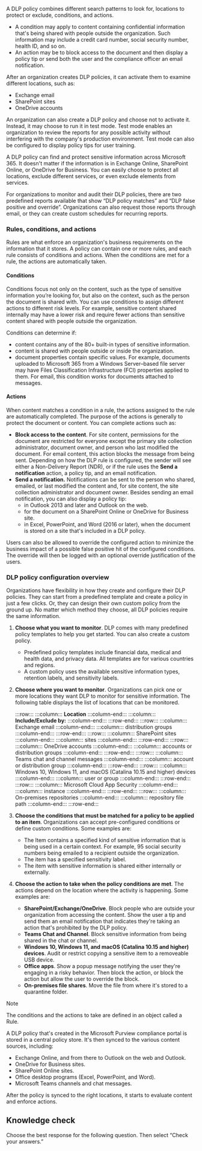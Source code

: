A DLP policy combines different search patterns to look for, locations to protect or exclude, conditions, and actions.

 -  A condition may apply to content containing confidential information that's being shared with people outside the organization. Such information may include a credit card number, social security number, health ID, and so on.
 -  An action may be to block access to the document and then display a policy tip or send both the user and the compliance officer an email notification.

After an organization creates DLP policies, it can activate them to examine different locations, such as:

 -  Exchange email
 -  SharePoint sites
 -  OneDrive accounts

An organization can also create a DLP policy and choose not to activate it. Instead, it may choose to run it in test mode. Test mode enables an organization to review the reports for any possible activity without interfering with the company's production environment. Test mode can also be configured to display policy tips for user training.

A DLP policy can find and protect sensitive information across Microsoft 365. It doesn't matter if the information is in Exchange Online, SharePoint Online, or OneDrive for Business. You can easily choose to protect all locations, exclude different services, or even exclude elements from services.

For organizations to monitor and audit their DLP policies, there are two predefined reports available that show “DLP policy matches” and “DLP false positive and override”. Organizations can also request those reports through email, or they can create custom schedules for recurring reports.

### Rules, conditions, and actions

Rules are what enforce an organization's business requirements on the information that it stores. A policy can contain one or more rules, and each rule consists of conditions and actions. When the conditions are met for a rule, the actions are automatically taken.

#### **Conditions**

Conditions focus not only on the content, such as the type of sensitive information you’re looking for, but also on the context, such as the person the document is shared with. You can use conditions to assign different actions to different risk levels. For example, sensitive content shared internally may have a lower risk and require fewer actions than sensitive content shared with people outside the organization.

Conditions can determine if:

 -  content contains any of the 80+ built-in types of sensitive information.
 -  content is shared with people outside or inside the organization.
 -  document properties contain specific values. For example, documents uploaded to Microsoft 365 from a Windows Server–based file server may have Files Classification Infrastructure (FCI) properties applied to them. For email, this condition works for documents attached to messages.

#### **Actions**

When content matches a condition in a rule, the actions assigned to the rule are automatically completed. The purpose of the actions is generally to protect the document or content. You can complete actions such as:

 -  **Block access to the content**. For site content, permissions for the document are restricted for everyone except the primary site collection administrator, document owner, and person who last modified the document. For email content, this action blocks the message from being sent. Depending on how the DLP rule is configured, the sender will see either a Non-Delivery Report (NDR), or if the rule uses the **Send a notification** action, a policy tip, and an email notification.
 -  **Send a notification.** Notifications can be sent to the person who shared, emailed, or last modified the content and, for site content, the site collection administrator and document owner. Besides sending an email notification, you can also display a policy tip:
     -  in Outlook 2013 and later and Outlook on the web.
     -  for the document on a SharePoint Online or OneDrive for Business site.
     -  in Excel, PowerPoint, and Word (2016 or later), when the document is stored on a site that's included in a DLP policy.

Users can also be allowed to override the configured action to minimize the business impact of a possible false positive hit of the configured conditions. The override will then be logged with an optional override justification of the users.

### DLP policy configuration overview

Organizations have flexibility in how they create and configure their DLP policies. They can start from a predefined template and create a policy in just a few clicks. Or, they can design their own custom policy from the ground up. No matter which method they choose, all DLP policies require the same information.

1.  **Choose what you want to monitor**. DLP comes with many predefined policy templates to help you get started. You can also create a custom policy.
     -  Predefined policy templates include financial data, medical and health data, and privacy data. All templates are for various countries and regions.
     -  A custom policy uses the available sensitive information types, retention labels, and sensitivity labels.
2.  **Choose where you want to monitor**. Organizations can pick one or more locations they want DLP to monitor for sensitive information. The following table displays the list of locations that can be monitored.
    
    :::row:::
      :::column:::
        **Location**
      :::column-end:::
      :::column:::
        **Include/Exclude by:**
      :::column-end:::
    :::row-end:::
    :::row:::
      :::column:::
        Exchange email
      :::column-end:::
      :::column:::
        distribution groups
      :::column-end:::
    :::row-end:::
    :::row:::
      :::column:::
        SharePoint sites
      :::column-end:::
      :::column:::
        sites
      :::column-end:::
    :::row-end:::
    :::row:::
      :::column:::
        OneDrive accounts
      :::column-end:::
      :::column:::
        accounts or distribution groups
      :::column-end:::
    :::row-end:::
    :::row:::
      :::column:::
        Teams chat and channel messages
      :::column-end:::
      :::column:::
        account or distribution group
      :::column-end:::
    :::row-end:::
    :::row:::
      :::column:::
        Windows 10, Windows 11, and macOS (Catalina 10.15 and higher) devices
      :::column-end:::
      :::column:::
        user or group
      :::column-end:::
    :::row-end:::
    :::row:::
      :::column:::
        Microsoft Cloud App Security
      :::column-end:::
      :::column:::
        instance
      :::column-end:::
    :::row-end:::
    :::row:::
      :::column:::
        On-premises repositories
      :::column-end:::
      :::column:::
        repository file path
      :::column-end:::
    :::row-end:::
    
3.  **Choose the conditions that must be matched for a policy to be applied to an item**. Organizations can accept pre-configured conditions or define custom conditions. Some examples are:
     -  The Item contains a specified kind of sensitive information that is being used in a certain context. For example, 95 social security numbers being emailed to a recipient outside the organization.
     -  The item has a specified sensitivity label.
     -  The item with sensitive information is shared either internally or externally.
4.  **Choose the action to take when the policy conditions are met**. The actions depend on the location where the activity is happening. Some examples are:
     -  **SharePoint/Exchange/OneDrive**. Block people who are outside your organization from accessing the content. Show the user a tip and send them an email notification that indicates they're taking an action that's prohibited by the DLP policy.
     -  **Teams Chat and Channel**. Block sensitive information from being shared in the chat or channel.
     -  **Windows 10, Windows 11, and macOS (Catalina 10.15 and higher) devices**. Audit or restrict copying a sensitive item to a removeable USB device.
     -  **Office apps**. Show a popup message notifying the user they're engaging in a risky behavior. Then block the action, or block the action but allow the user to override the block.
     -  **On-premises file shares**. Move the file from where it's stored to a quarantine folder.

> [!NOTE]
> The conditions and the actions to take are defined in an object called a Rule.

A DLP policy that's created in the Microsoft Purview compliance portal is stored in a central policy store. It's then synced to the various content sources, including:

 -  Exchange Online, and from there to Outlook on the web and Outlook.
 -  OneDrive for Business sites.
 -  SharePoint Online sites.
 -  Office desktop programs (Excel, PowerPoint, and Word).
 -  Microsoft Teams channels and chat messages.

After the policy is synced to the right locations, it starts to evaluate content and enforce actions.

## Knowledge check

Choose the best response for the following question. Then select “Check your answers.”